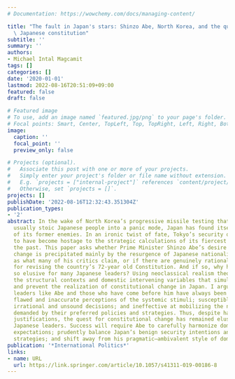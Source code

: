 ```yaml
---
# Documentation: https://wowchemy.com/docs/managing-content/

title: "The fault in Japan's stars: Shinzo Abe, North Korea, and the quest for a new\
  \ Japanese constitution"
subtitle: ''
summary: ''
authors:
- Michael Intal Magcamit
tags: []
categories: []
date: '2020-01-01'
lastmod: 2022-08-16T20:51:09+09:00
featured: false
draft: false

# Featured image
# To use, add an image named `featured.jpg/png` to your page's folder.
# Focal points: Smart, Center, TopLeft, Top, TopRight, Left, Right, BottomLeft, Bottom, BottomRight.
image:
  caption: ''
  focal_point: ''
  preview_only: false

# Projects (optional).
#   Associate this post with one or more of your projects.
#   Simply enter your project's folder or file name without extension.
#   E.g. `projects = ["internal-project"]` references `content/project/deep-learning/index.md`.
#   Otherwise, set `projects = []`.
projects: []
publishDate: '2022-08-16T12:32:43.351304Z'
publication_types:
- '2'
abstract: In the wake of North Korea’s progressive missile testing that set even the
  usually stoic Japanese people into a panic mode, Japan has found itself at the mercy
  of its former enemies. In an ironic twist of fate, Tokyo’s security outlooks seem
  to have become hostage to the strategic calculations of its fiercest nemesis in
  the past. This paper asks whether Prime Minister Shinzo Abe’s desire for constitutional
  change is precipitated mainly by the resurgence of Japanese nationalist sentiments
  as what many of his critics claim, or if there are genuinely rational justifications
  for revising the country’s 72-year old Constitution. And if so, why has it been
  so elusive for many Japanese leaders? Using neoclassical realism theory, I analyze
  the structural contexts and domestic intervening variables that simultaneously drive
  and prevent the realization of constitutional change in Japan. I argue that state
  leaders like Abe and those who have come before him have always been prone to acquiring
  flawed and inaccurate perceptions of the systemic stimuli; susceptible to making
  irrational and unsound decisions; and ineffective at mobilizing the national resources
  demanded by their preferred policies and strategies. Thus, despite having rational
  justifications, the quest for constitutional change has remained elusive for many
  Japanese leaders. Success will require Abe to carefully harmonize domestic and international
  expectations; prudently balance Japan’s benign security intentions and hawkish military
  strategies; and shift away from his pragmatic–ambivalent style of domestic politics.
publication: '*International Politics*'
links:
- name: URL
  url: https://link.springer.com/article/10.1057/s41311-019-00186-8
---
```

